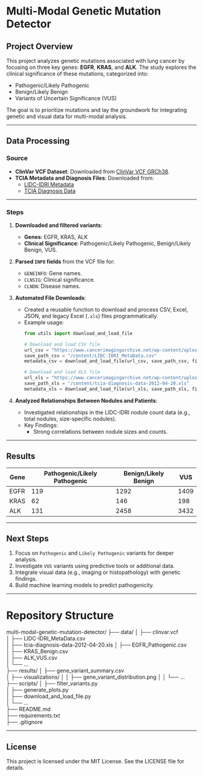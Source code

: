 # Multi-Modal Genetic Mutation Detector

## Project Overview
This project analyzes genetic mutations associated with lung cancer by focusing on three key genes: **EGFR**, **KRAS**, and **ALK**. The study explores the clinical significance of these mutations, categorized into:
- Pathogenic/Likely Pathogenic
- Benign/Likely Benign
- Variants of Uncertain Significance (VUS)

The goal is to prioritize mutations and lay the groundwork for integrating genetic and visual data for multi-modal analysis.

---

## Data Processing
### Source
- **ClinVar VCF Dataset**: Downloaded from [ClinVar VCF GRCh38](https://ftp.ncbi.nlm.nih.gov/pub/clinvar/vcf_GRCh38/).
- **TCIA Metadata and Diagnosis Files**: Downloaded from:
  - [LIDC-IDRI Metadata](https://www.cancerimagingarchive.net/wp-content/uploads/LIDC-IDRI_MetaData.csv)
  - [TCIA Diagnosis Data](https://www.cancerimagingarchive.net/wp-content/uploads/tcia-diagnosis-data-2012-04-20.xls)

---

### Steps
1. **Downloaded and filtered variants**:
   - **Genes**: EGFR, KRAS, ALK
   - **Clinical Significance**: Pathogenic/Likely Pathogenic, Benign/Likely Benign, VUS.
2. **Parsed `INFO` fields** from the VCF file for:
   - `GENEINFO`: Gene names.
   - `CLNSIG`: Clinical significance.
   - `CLNDN`: Disease names.
3. **Automated File Downloads**:
   - Created a reusable function to download and process CSV, Excel, JSON, and legacy Excel (`.xls`) files programmatically.
   - Example usage:
     ```python
     from utils import download_and_load_file

     # Download and load CSV file
     url_csv = "https://www.cancerimagingarchive.net/wp-content/uploads/LIDC-IDRI_MetaData.csv"
     save_path_csv = "/content/LIDC-IDRI_MetaData.csv"
     metadata_csv = download_and_load_file(url_csv, save_path_csv, file_type="csv")

     # Download and load XLS file
     url_xls = "https://www.cancerimagingarchive.net/wp-content/uploads/tcia-diagnosis-data-2012-04-20.xls"
     save_path_xls = "/content/tcia-diagnosis-data-2012-04-20.xls"
     metadata_xls = download_and_load_file(url_xls, save_path_xls, file_type="xls")
     ```

4. **Analyzed Relationships Between Nodules and Patients**:
   - Investigated relationships in the LIDC-IDRI nodule count data (e.g., total nodules, size-specific nodules).
   - Key Findings:
     - Strong correlations between nodule sizes and counts.

---

## Results
| **Gene** | **Pathogenic/Likely Pathogenic** | **Benign/Likely Benign** | **VUS** |
|----------|----------------------------------|---------------------------|---------|
| EGFR     | 119                              | 1292                      | 1409    |
| KRAS     | 62                               | 146                       | 198     |
| ALK      | 131                              | 2458                      | 3432    |

---

## Next Steps
1. Focus on `Pathogenic` and `Likely Pathogenic` variants for deeper analysis.
2. Investigate `VUS` variants using predictive tools or additional data.
3. Integrate visual data (e.g., imaging or histopathology) with genetic findings.
4. Build machine learning models to predict pathogenicity.

---

# Repository Structure

multi-modal-genetic-mutation-detector/
├── data/
│   ├── clinvar.vcf                     
│   ├── LIDC-IDRI_MetaData.csv          
│   ├── tcia-diagnosis-data-2012-04-20.xls
│   ├── EGFR_Pathogenic.csv             
│   ├── KRAS_Benign.csv                 
│   ├── ALK_VUS.csv                     
│   └── ...                             
├── results/
│   ├── gene_variant_summary.csv        
│   ├── visualizations/
│   │   ├── gene_variant_distribution.png
│   │   └── ...                         
├── scripts/
│   ├── filter_variants.py              
│   ├── generate_plots.py               
│   ├── download_and_load_file.py       
│   └── ...                             
├── README.md                           
├── requirements.txt                    
├── .gitignore                          

---

## License
This project is licensed under the MIT License. See the LICENSE file for details.
